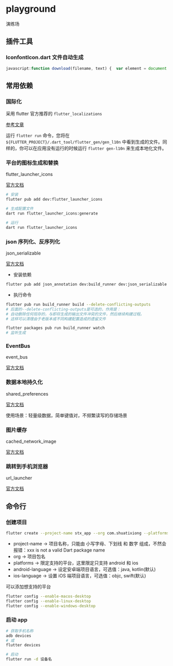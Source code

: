 # playground

演练场

## 插件工具

### IconfontIcon.dart 文件自动生成

```js
javascript:function download(filename, text) {  var element = document.createElement('a');  element.setAttribute('href', 'data:text/plain;charset=utf-8,' + encodeURIComponent(text));  element.setAttribute('download', filename);  element.style.display = 'none';  document.body.appendChild(element);  element.click();  document.body.removeChild(element);}function toHump(name) {name = name.replace(/\s+/g,"-");    return name.replace(/\-(\w)/g, function(all, letter){        return letter.toUpperCase();    });}function getFlutterClass(){var str = "import 'package:flutter/widgets.dart';\r\n\r\n";str += "class IconfontIcons {\r\n";var arr = document.querySelectorAll(".icon-item");for (var i = arr.length - 1; i >= 0; i--) {var item = arr[i];var item_name = toHump(item.querySelectorAll(".icon-code")[1].textContent);var item_code = item.querySelectorAll(".icon-code")[0].textContent.replace(/\&\#/g,%220%22);item_code%20=%20item_code.replace(/\;/g,%22%22);str%20+=%20%22%20%20%20%20static%20const%20IconData%20%22+item_name+%22%20=%20IconData(%22+item_code+%22,fontFamily:'Iconfont');%22;str%20+=%20%22\r\n%22;}str%20+=%20%22}%22;return%20str;}%20%20download(%22icon_font_icons.dart%22,getFlutterClass());
```

## 常用依赖

### 国际化

采用 flutter 官方推荐的 `flutter_localizations`

[参考文章](https://docs.flutter.cn/ui/accessibility-and-internationalization/internationalization)

运行 `flutter run` 命令，您将在 `${FLUTTER_PROJECT}/.dart_tool/flutter_gen/gen_l10n` 中看到生成的文件。同样的，你可以在应用没有运行的时候运行 `flutter gen-l10n` 来生成本地化文件。

### 平台的图标生成和替换

flutter_launcher_icons

[官方文档](https://pub.dev/packages/flutter_launcher_icons)

```bash
# 安装
flutter pub add dev:flutter_launcher_icons

# 生成配置文件
dart run flutter_launcher_icons:generate

# 运行
dart run flutter_launcher_icons
```

### json 序列化、反序列化

json_serializable

[官方文档](https://pub.dev/packages/json_serializable)

- 安装依赖

```bash
flutter pub add json_annotation dev:build_runner dev:json_serializable
```

- 执行命令

```bash
flutter pub run build_runner build --delete-conflicting-outputs
# 后面的--delete-conflicting-outputs是可选的，作用是：
# 自动删除任何现存的，与即将生成的输出文件冲突的文件，然后继续构建过程。
# 这样可以清理由于老版本或不同构建配置造成的遗留文件

flutter packages pub run build_runner watch
# 监听生成
```

### EventBus

event_bus

[官方文档](https://pub.dev/packages/event_bus)

### 数据本地持久化

shared_preferences

[官方文档](https://pub.dev/packages/shared_preferences)

使用场景：轻量级数据，简单键值对，不频繁读写的存储场景

### 图片缓存

cached_network_image

[官方文档](https://pub.dev/packages/cached_network_image)

### 跳转到手机浏览器

url_launcher

[官方文档](https://pub.dev/packages/url_launcher)

## 命令行

### 创建项目

```bash
flutter create --project-name stx_app --org com.shuatixiong --platforms=android,ios --android-language java --ios-language objc stx_app
```

- project-name → 项目名称，只能由 小写字母、下划线 和 数字 组成，不然会报错：xxx is not a valid Dart package name
- org → 项目包名
- platforms → 限定支持的平台，这里限定只支持 android 和 ios
- android-language → 设定安卓端项目语言，可选值：java, kotlin(默认)
- ios-language → 设置 iOS 端项目语言，可选值：objc, swift(默认)

可以添加想支持的平台

```bash
flutter config --enable-macos-desktop
flutter config --enable-linux-desktop
flutter config --enable-windows-desktop
```

### 启动 app

```bash
# 获取手机名称
adb devices
# 或
flutter devices

# 启动
flutter run -d 设备名
```
